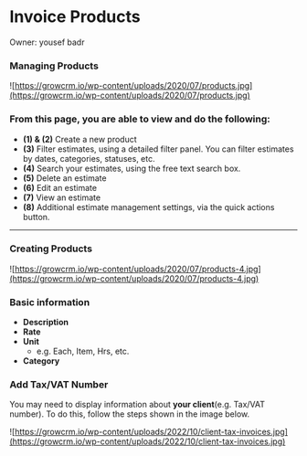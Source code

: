 # Invoice Products

Owner: yousef badr

### **Managing Products**

![https://growcrm.io/wp-content/uploads/2020/07/products.jpg](https://growcrm.io/wp-content/uploads/2020/07/products.jpg)

### **From this page, you are able to view and do the following:**

- **(1) & (2)** Create a new product
- **(3)** Filter estimates, using a detailed filter panel. You can filter estimates by dates, categories, statuses, etc.
- **(4)** Search your estimates, using the free text search box.
- **(5)** Delete an estimate
- **(6)** Edit an estimate
- **(7)** View an estimate
- **(8)** Additional estimate management settings, via the quick actions button.

---

### **Creating Products**

![https://growcrm.io/wp-content/uploads/2020/07/products-4.jpg](https://growcrm.io/wp-content/uploads/2020/07/products-4.jpg)

### **Basic information**

- **Description**
- **Rate**
- **Unit**
    - e.g. Each, Item, Hrs, etc.
- **Category**

### **Add** Tax/VAT **Number**

You may need to display information about **your client**(e.g. Tax/VAT number). To do this, follow the steps shown in the image below.

![https://growcrm.io/wp-content/uploads/2022/10/client-tax-invoices.jpg](https://growcrm.io/wp-content/uploads/2022/10/client-tax-invoices.jpg)